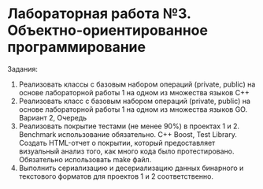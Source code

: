 # Лабораторная работа №3. Объектно-ориентированное программирование
Задания: 

  1. Реализовать классы с базовым набором операций (private, public) на
  основе лабораторной работы 1 на одном из множества языков C++
  2. Реализовать класс с базовым набором операций (private, public) на
  основе лабораторной работы 1 на одном из множества языков GO. Вариант 2, Очередь
  3. Реализовать покрытие тестами (не менее 90%) в проектах 1 и 2. Benchmark
  использование обязательно. C++ Boost, Test Library. Создать HTML-отчет о
  покрытии, который предоставляет визуальный анализ того, как
  много кода было протестировано. Обязательно использовать make файл.
  4. Выполнить сериализацию и десериализацию данных бинарного и текстового
  форматов для проектов 1 и 2 соответственно.
